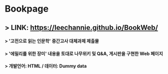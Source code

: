 # Bookpage

## > LINK: https://leechannie.github.io/BookWeb/

#### > '고전으로 읽는 인문학' 중간고사 대체과제 제출물
#### > '에밀리를 위한 장미' 내용을 토대로 나무위키 및 Q&A, 게시판을 구현한 Web 페이지
#### > 개발언어: HTML / 데이터: Dummy data
